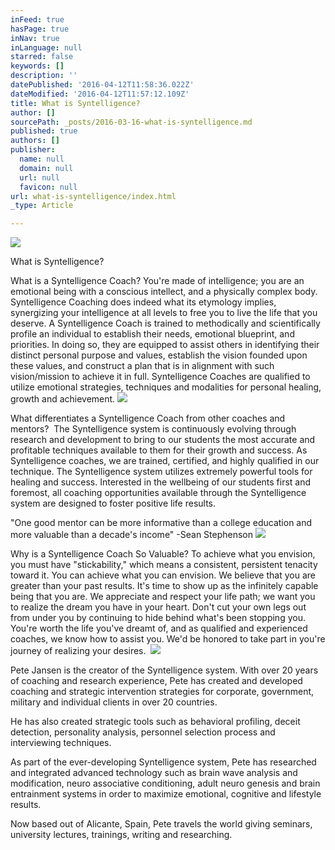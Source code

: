 ```yaml
---
inFeed: true
hasPage: true
inNav: true
inLanguage: null
starred: false
keywords: []
description: ''
datePublished: '2016-04-12T11:58:36.022Z'
dateModified: '2016-04-12T11:57:12.109Z'
title: What is Syntelligence?
author: []
sourcePath: _posts/2016-03-16-what-is-syntelligence.md
published: true
authors: []
publisher:
  name: null
  domain: null
  url: null
  favicon: null
url: what-is-syntelligence/index.html
_type: Article

---
```

![](https://the-grid-user-content.s3-us-west-2.amazonaws.com/62648625-e38e-428f-ab5b-d68503f5d62a.jpg)

What is Syntelligence?

What is a Syntelligence Coach?
You're made of intelligence; you are an emotional being with a conscious intellect, and a physically complex body. Syntelligence Coaching does indeed what its etymology implies, synergizing your intelligence at all levels to free you to live the life that you deserve.​​
A Syntelligence Coach is trained to methodically and scientifically profile an individual to establish their needs, emotional blueprint, and priorities. In doing so, they are equipped to assist others in identifying their distinct personal purpose and values, establish the vision founded upon these values, and construct a plan that is in alignment with such vision/mission to achieve it in full. Syntelligence Coaches are qualified to utilize emotional strategies, techniques and modalities for personal healing, growth and achievement. ![](https://the-grid-user-content.s3-us-west-2.amazonaws.com/e4bbf707-375d-4b50-9f4e-ef9c3abb0558.jpg)

What differentiates a Syntelligence Coach from other coaches and mentors? ​
The Syntelligence system is continuously evolving through research and development to bring to our students the most accurate and profitable techniques available to them for their growth and success. As Syntelligence coaches, we are trained, certified, and highly qualified in our technique. The Syntelligence system utilizes extremely powerful tools for healing and success. Interested in the wellbeing of our students first and foremost, all coaching opportunities available through the Syntelligence system are designed to foster positive life results.               

"One good mentor can be more informative than a college education and more valuable than a decade's income"
-Sean Stephenson
![](https://the-grid-user-content.s3-us-west-2.amazonaws.com/1d3052c8-e17b-46ca-9bdc-7c8c8fc03e39.jpg)

Why is a Syntelligence Coach So Valuable?
To achieve what you envision, you must have "stickability," which means a consistent, persistent tenacity toward it. You can achieve what you can envision. We believe that you are greater than your past results. It's time to show up as the infinitely capable being that you are. We appreciate and respect your life path; we want you to realize the dream you have in your heart. Don't cut your own legs out from under you by continuing to hide behind what's been stopping you. You're worth the life you've dreamt of, and as qualified and experienced coaches, we know how to assist you. We'd be honored to take part in you're journey of realizing your desires. ​ ![](https://the-grid-user-content.s3-us-west-2.amazonaws.com/f0af8e96-f818-4818-ae14-14a2255bb7f4.jpg)

Pete Jansen is the creator of the Syntelligence system. With over 20 years of coaching and research experience, Pete has created and developed coaching and strategic intervention strategies for corporate, government, military and individual clients in over 20 countries.

He has also created strategic tools such as behavioral profiling, deceit detection, personality analysis, personnel selection process and interviewing techniques.

As part of the ever-developing Syntelligence system, Pete has researched and integrated advanced technology such as brain wave analysis and modification, neuro associative conditioning, adult neuro genesis and brain entrainment systems in order to maximize emotional, cognitive and lifestyle results.

Now based out of Alicante, Spain, Pete travels the world giving seminars, university lectures, trainings, writing and researching.